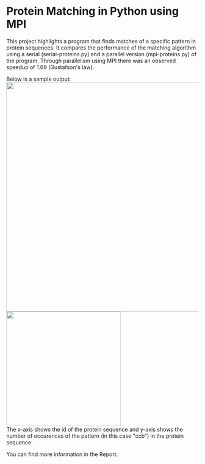 # Protein Matching in Python using MPI
This project highlights a program that finds matches of a specific pattern in protein sequences. It compares the performance of the matching algorithm using a serial (serial-proteins.py) and a parallel version (mpi-proteins.py) of the program. Through parallelism using MPI there was an observed speedup of 1.69 (Gustafson's law).

Below is a sample output:
<br><img src="https://github.com/user-attachments/assets/1233db56-1ce6-4035-81bc-f6aa30cf75af" width="600">
<br><img src="https://github.com/user-attachments/assets/a2a7eb5b-9cfa-4dcb-aed3-c13025483c43" width="300">
<br>The x-axis shows the id of the protein sequence and y-axis shows the number of occurences of the pattern (in this case "ccb") in the protein sequence.

You can find more information in the Report.
